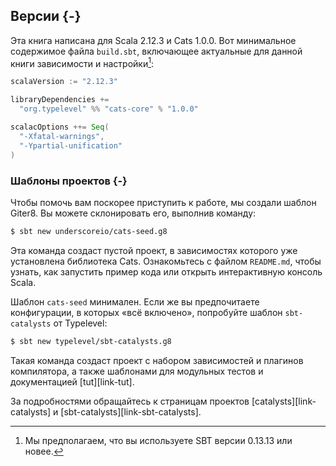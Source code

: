 ## Версии {-}

Эта книга написана для Scala 2.12.3 и Cats 1.0.0.
Вот минимальное содержимое файла `build.sbt`, 
включающее актуальные для данной книги зависимости и настройки[^sbt-version]:

```scala
scalaVersion := "2.12.3"

libraryDependencies +=
  "org.typelevel" %% "cats-core" % "1.0.0"

scalacOptions ++= Seq(
  "-Xfatal-warnings",
  "-Ypartial-unification"
)
```

[^sbt-version]: Мы предполагаем, что вы используете SBT версии 0.13.13 или новее.

### Шаблоны проектов {-}

Чтобы помочь вам поскорее приступить к работе, 
мы создали шаблон Giter8.
Вы можете склонировать его, выполнив команду:

```bash
$ sbt new underscoreio/cats-seed.g8
```

Эта команда создаст пустой проект, 
в зависимостях которого уже установлена библиотека Cats.
Ознакомьтесь с файлом `README.md`,
чтобы узнать, как запустить пример кода
или открыть интерактивную консоль Scala.

Шаблон `cats-seed` минимален.
Если же вы предпочитаете конфигурации, в которых «всё включено»,
попробуйте шаблон `sbt-catalysts` от Typelevel:

```bash
$ sbt new typelevel/sbt-catalysts.g8
```

Такая команда создаст проект 
с набором зависимостей и плагинов компилятора, 
а также шаблонами для модульных тестов 
и документацией [tut][link-tut].

За подробностями обращайтесь 
к страницам проектов [catalysts][link-catalysts] 
и [sbt-catalysts][link-sbt-catalysts].
